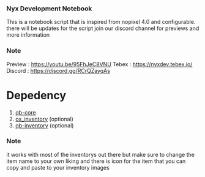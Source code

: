 ### Nyx Development Notebook
This is a notebook script that is inspired from nopixel 4.0 and configurable. there will be updates for the script join our discord channel for previews and more information

### Note
Preview : https://youtu.be/95FhJeC8VNU
Tebex : https://nyxdev.tebex.io/
Discord : https://discord.gg/RCrQZayqAs



# Depedency
1. [qb-core](https://github.com/qbcore-framework/qb-core)
2. [ox_inventory](https://github.com/overextended/ox_inventory) (optional)
3. [qb-inventory](https://github.com/qbcore-framework/qb-inventory) (optional)



### Note
it works with most of the inventorys out there but make sure to change the item name to your own liking and there is icon for the item that you can copy and paste to your inventory images
